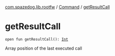 [com.spazedog.lib.rootfw](../index.md) / [Command](index.md) / [getResultCall](.)

# getResultCall

`open fun getResultCall(): `[`Int`](https://kotlinlang.org/api/latest/jvm/stdlib/kotlin/-int/index.html)

Array position of the last executed call

